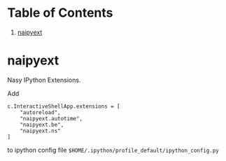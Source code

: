 # Table of Contents

1.  [naipyext](#orgbe974f9)


<a id="orgbe974f9"></a>

# naipyext

Nasy IPython Extensions.

Add

    c.InteractiveShellApp.extensions = [
        "autoreload",
        "naipyext.autotime",
        "naipyext.be",
        "naipyext.ns"
    ]

to ipython config file `$HOME/.ipython/profile_default/ipython_config.py`
